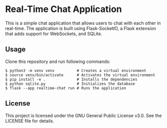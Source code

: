 # Real-Time Chat Application
This is a simple chat application that allows users to chat with each other in real-time.
The application is built using Flask-SocketIO, a Flask extension that adds support for WebSockets, and SQLite.

## Usage
Clone this repository and run following commands:

```
$ python3 -m venv venv          # Creates a virtual environment
$ source venv/bin/activate      # Activates the virtual environment
$ pip install -e .              # Installs the dependencies
$ python sqlite.py              # Initializes the database
$ flask --app realtime-chat run # Runs the application
```

## License
This project is licensed under the GNU General Public License v3.0.
See the LICENSE file for details.
